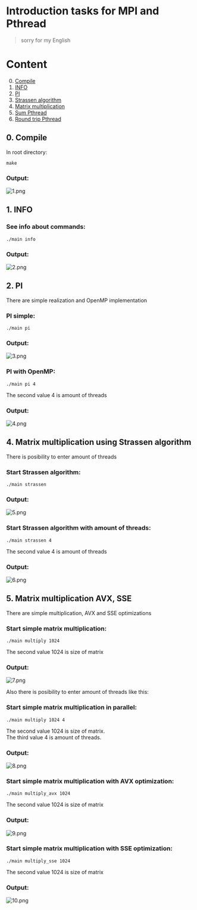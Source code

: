 # Introduction tasks for MPI and Pthread
> sorry for my English

# Content
0. [Compile](#compile)
1. [INFO](#info)
2. [PI](#pi)
3. [Strassen algorithm](#strassen)
4. [Matrix multiplication](#matrix)
5. [Sum Pthread](#sum_p)
6. [Round trip Pthread](#round_p)

<a name="compile"></a>
## 0. Compile
In root directory:
```console
make
```
### Output:

![1.png](images/1.png)


<a name="pi"></a>
## 1. INFO
### See info about commands:
```console
./main info
```

### Output:

![2.png](images/2.png)


<a name="pi"></a>
## 2. PI
There are simple realization and OpenMP implementation
### PI simple:
```console
./main pi
```

### Output:

![3.png](images/3.png)

### PI with OpenMP:

```console
./main pi 4  
```
The second value 4 is amount of threads

### Output:

![4.png](images/4.png)


<a name="strassen"></a>
## 4. Matrix multiplication using Strassen algorithm
There is posibility to enter amount of threads
### Start Strassen algorithm:
```console
./main strassen
```

### Output:

![5.png](images/5.png)

### Start Strassen algorithm with amount of threads:
```console
./main strassen 4
```
The second value 4 is amount of threads

### Output:

![6.png](images/6.png)


<a name="matrix"></a>
## 5. Matrix multiplication AVX, SSE
There are simple multiplication, AVX and SSE optimizations
### Start simple matrix multiplication:
```console
./main multiply 1024
```
The second value 1024 is size of matrix

### Output:

![7.png](images/7.png)

Also there is posibility to enter amount of threads like this:

### Start simple matrix multiplication in parallel:
```console
./main multiply 1024 4
```
The second value 1024 is size of matrix. \
The third value 4 is amount of threads.

### Output:

![8.png](images/8.png)


### Start simple matrix multiplication with AVX optimization:
```console
./main multiply_avx 1024
```
The second value 1024 is size of matrix

### Output:

![9.png](images/9.png)

### Start simple matrix multiplication with SSE optimization:
```console
./main multiply_sse 1024
```
The second value 1024 is size of matrix

### Output:

![10.png](images/10.png)
